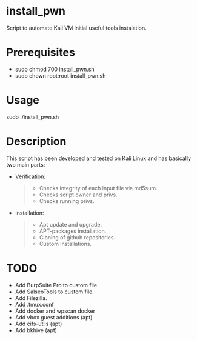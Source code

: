 # install_pwn
Script to automate Kali VM initial useful tools instalation.

# Prerequisites
- sudo chmod 700 install_pwn.sh
- sudo chown root:root install_pwn.sh

# Usage
sudo ./install_pwn.sh

# Description
This script has been developed and tested on Kali Linux and has basically two main parts:
- Verification: 
  > - Checks integrity of each input file via md5sum.
  > - Checks script owner and privs.
  > - Checks running privs.

- Installation:
  > - Apt update and upgrade.
  > - APT-packages installation.
  > - Cloning of github repositories.
  > - Custom installations.

# TODO
- Add BurpSuite Pro to custom file.
- Add SalseoTools to custom file.
- Add Filezilla.
- Add .tmux.conf
- Add docker and wpscan docker
- Add vbox guest additions (apt)
- Add cifs-utils (apt)
- Add bkhive (apt)
